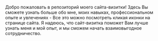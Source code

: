 Добро пожаловать в репозиторий моего сайта-визитки! Здесь Вы сможете узнать больше обо мне, моих навыках, профессиональном опыте и увлечениях - Все это можно посмотреть кликая иконки на странице сайта. Я надеюсь, что сайт-визитка поможет Вам лучше узнать меня и мой опыт, и мы сможем начать взаимовыгодное сотрудничество.
